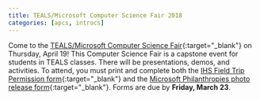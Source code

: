 ```yaml
---
title: TEALS/Microsoft Computer Science Fair 2018
categories: [apcs, introcs]
---
```

Come to the [TEALS/Microsoft Computer Science Fair](http://www.tealscsfair.org/WA/){:target="_blank"} on Thursday, April 19!
This Computer Science Fair is a capstone event for students in TEALS classes. There will be presentations, demos, and activities.
To attend, you must print and complete both the [IHS Field Trip Permission form](https://issaquahwednet-my.sharepoint.com/:b:/g/personal/stutlerk_issaquah_wednet_edu/ET06WlstygNCuRcy6y8BFqkB8l61Kiu0pcYcvSuf5OoFtg?e=TeIkuC){:target="_blank"} and the [Microsoft Philanthropies photo release form](https://issaquahwednet-my.sharepoint.com/:b:/g/personal/stutlerk_issaquah_wednet_edu/EfuyQBGnwPZJpAl2NjpJ3bsB_PQst2UnguWcUb6jQoR9yA?e=18BsX3){:target="_blank"}.
Forms are due by <b>Friday, March 23</b>.
